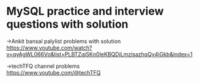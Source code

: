 # MySQL practice and interview questions with solution 

->Ankit bansal palylist problems with solution  
  https://www.youtube.com/watch?v=qyAgWL066Vo&list=PLBTZqjSKn0IeKBQDjLmzisazhqQy4iGkb&index=1
  
->techTFQ channel problems   
  https://www.youtube.com/@techTFQ
